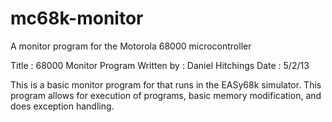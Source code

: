 mc68k-monitor
=============

A monitor program for the Motorola 68000 microcontroller

Title      : 68000 Monitor Program
Written by : Daniel Hitchings
Date       : 5/2/13

This is a basic monitor program for that runs in the EASy68k simulator.
This program allows for execution of programs, basic memory modification, and does exception handling.
